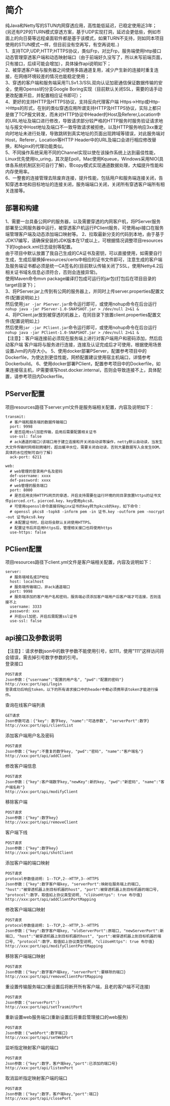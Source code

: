 # 简介

纯Java和Netty写的STUN内网穿透应用，高性能低延迟，已稳定使用近3年；  
(另还有P2P的TURN模式穿透方案，基于UDP实现打洞，延迟会更低些，例如市面上的向日葵等远程桌面软件都是基于该模式，如果TURN不支持，则如同本项目使用的STUN模式一样，但目前没有空再写，有空再说啦..)  
1、支持TCP,UDP,HTTP,HTTPS协议，类似Frp，对比Frp，服务端使用http接口动态管理穿透客户端和动态映射端口（由于前端好久没写了，所以未写前端页面，只有接口，后续可能会增加），具体操作api说明如下；  
2、被穿透客户端与服务器之间使用多路通道复用，减少产生新的连接时重复连接，在网络环境较差的情况也能稳定使用；  
3、穿透的客户端和服务端采用TLSv1.3/SSL双向认证加密通信保证数据传输的安全，使用Openssl的分支Google Boring实现（目前默认关闭SSL，需要的话手动更改配置开启，并配置相应证书即可）；  
4、更好的支持HTTP及HTTPS协议，支持反向代理客户端 Https->Http或Http->Https的形式，在别的类似穿透应用所谓支持HTTP及HTTPS协议，实际上都只是做了TCP报文转发，而未对HTTP协议中Header的Host及Referer,Location中的URL地址及端口进行修改，导致请求部分较严格的HTTP服务时服务验证请求地址与报文中Host地址及端口不一致导致请求被拒绝，以及HTTP服务响应3xx重定向时地址未进行处理，导致跳转到真实地址的页面出现跨域等错误，对此服务端对Host，Referer，Location等HTTP Header中的URL及端口会进行相应修改替换，和Nginx的代理功能类似。  
5、不同操作系统采用不同的Channel实现以使在该操作系统上达到最佳性能，Linux优先使用Io_uring，其次是Epoll，Mac使用Kqueue，Windows采用NIO(具体各系统机制区别可自行了解)，零copy模式实现通道数据处理，大幅提升性能和内存使用率。  
6、一整套的连接管理去除废弃连接，提升性能，包括用户和服务端连接关闭，告知穿透本地和目标地址的连接关闭，服务端端口关闭，关闭所有穿透客户端所有相关连接等。

## 部署和构建
1、需要一台具备公网IP的服务器，以及需要穿透的内网客户机，将PServer服务部署至公网服务器中运行，被穿透客户机运行PClient服务，可使用api接口在服务端管理客户端及动态添加端口映射等。
2、拉取最新分支的代码到本地，由于基于JDK17编写，请确保安装的JDK版本在17或以上，可根据情况调整项目resources下的logback.xml日志级别等配置。  
由于项目中默认放置了我自己生成的CA证书及密钥，可以直接使用，如需要自行生成，生成后替换掉resources/certs中相应的证书文件即可，注意生成的客户端及服务端证书都必须是统一CA签名的(目前默认传输关闭了SSL，使用Netty4.2后相关证书域名信息必须符合，否则会连接异常)。  
使用Maven命令mvn package编译打包成可运行的jar包(打包后在项目目录的target目录下)；  
3、将PServer.jar上传到有公网的服务器上，并同时上传server.properties配置文件(配置说明如上)  
然后使用```jar -jar PServer.jar```命令运行即可，或使用nohup命令在后台运行```nohup java -jar PServer-1.0-SNAPSHOT.jar > /dev/null 2>&1 &```  
4、将PClient.jar放到被穿透的机器上，在同目录下放置client.properties配置文件(配置说明如上)  
然后使用```jar -jar PClient.jar```命令运行即可，或使用nohup命令在后台运行```nohup java -jar PClient-1.0-SNAPSHOT.jar > /dev/null 2>&1 &```  
【注意】：客户端连接前必须现在服务端上进行对客户端用户和密码添加，然后启动客户端 客户端将与服务进行连接，连接及认证完成后才可使用，根据使用场景设置Jvm的内存大小。
5、使用docker部署PServer，配置参考项目中的Dockerfile，为使达到更佳性能，网桥配置建议使用宿主机端口，详情参考Dockerbuild。
6、使用docker部署PClient，配置参考项目中的Dockerfile，如果连接宿主机，IP需要填写host.docker.internal，否则会导致连接不上，具体配置，请参考项目内Dockerfile。


## PServer配置

项目resources路径下server.yml文件是服务端相关配置，内容及说明如下：

```
transmit:
  # 客户端和服务端的数据传输端口
  port: 9998
  # 是否启用ssl加密传输，启用后需要配置相关证书
  use-ssl: false
  # ack通道的端口(该端口用于建立连接和开关闭自动读等操作，netty默认自动读，当发生大文件传输时网络较拥堵时，超出缓冲水位，需要关闭自动读，否则大量数据写入会发生OOM，具体的水位控制可自行了解)
  ack-port: 6211

web:
  # web管理的登录用户名及密码
  def-username: xxxx
  def-password: xxxx
  # web管理的服务端口
  port: 8000
  # 是否启用支持HTTPS网页的穿透，开启支持需要在运行环境的同目录放置https的证书文件pierced.crt，pierced.key，key使用pkcs8，
  # 可使用openssl命令直接将Nginx证书的key转为pkcs8的key，如下命令：
  # openssl pkcs8 -topk8 -inform pem -in 证书.key -outform pem -nocrypt -out 证书pkcs8.key
  # 未配置证书时，启动将会默认关闭使用HTTPS。
  # 配置证书后并启用https后，管理相关接口也将使用https
  use-https: false
```

## PClient配置

项目resources路径下client.yml文件是客户端相关配置，内容及说明如下：

```
server:
  # 服务端域名或IP地址
  host: localhost
  # 服务端传输端口，非ack通道端口
  port: 9998
  # 服务端添加的客户用户名和密码，服务端必须添加客户端用户后客户端才可连接，否则连接不上
  username: 3333
  password: xxx
  # 开启ssl加密，开启后需配置ssl证书
  use-ssl: false 
```



## api接口及参数说明

【注意】：请求参数json中的数字参数不能使用引号，如111，使用"111"这样访问将会错误，需去掉引号数字参数的引号。  
登录接口
```
POST请求
Json参数：{"username":"配置的用户名", "pwd":"配置的密码"}
http://xxx:port/api/login
登录成功后响应token，以下的所有请求接口中的header中都必须携带该token才能进行操作。
```

查询在线客户端列表
```
GET请求
Json参数可选：{"key": 数字key, "name":"可选参数", "serverPort":数字}
http://xxx:port/api/clientList
```

添加客户端用户名及密码
```
POST请求
Json参数：{"key":不重复的数字key, "pwd":"密码", "name":"客户端名"}
http://xxx:port/api/addClient
```

修改客户端信息
```
POST请求
Json参数：{"key":客户端数字key,"newKey":新的key, "pwd":"新密码", "name":"客户端名称"}
http://xxx:port/api/modifyClient
```

移除客户端

```
POST请求
Json参数：{"key":数字key}
http://xxx:port/api/removeClient
```

客户端下线
```
POST请求
Json参数：{"key":数字key}
http://xxx:port/api/shotClient
```

添加客户端的端口映射
```
POST请求  
protocol参数值说明: 1--TCP,2--HTTP,3--HTTPS
Json参数：{"key":数字客户端key, "serverPort":映射在服务端上的端口, "host":"被穿透机器上到目标机器的host", "port":被穿透机器上到目标机器的端口号, "protocol":数字，取值如上协议类型说明, "cliUseHttps": true 布尔值}
http://xxx:port/api/addClientPortMapping
```

修改客户端端口映射
```
POST请求  
protocol参数值说明: 1--TCP,2--HTTP,3--HTTPS
Json参数：{"key":数字客户端key, "oldServerPort":原端口, "newServerPort":新端口, "host":"被穿透机器上到目标机器的host", "port":被穿透机器上到目标机器的端口号, "protocol":数字，取值如上协议类型说明, "cliUseHttps": true 布尔值}
http://xxx:port/api/modifyClientPortMapping
```

移除客户端端口映射
```
POST请求  
Json参数：{"key":数字客户端key, "serverPort":要移除的端口}
http://xxx:port/api/removeClientPortMapping
```

重设置传输服务端口(重设置后将断开所有客户端，且老的客户端不可连接)
```
POST请求  
Json参数：{"serverPort":}
http://xxx:port/api/setTrasmitPort
```
重新设置web服务端口(重新设置后将重启管理接口的web服务)
```
POST请求  
Json参数：{"webPort":数字端口}
http://xxx:port/api/setWebPort
```
监听指定映射客户端的端口
```
POST请求  
Json参数：{"key":数字，客户端key,"port":已添加的端口号}
http://xxx:port/api/listenPort
```

取消监听指定映射客户端的端口
```
POST请求  
Json参数：{"key":数字，客户端key,"port":端口}
http://xxx:port/api/closePort
```




